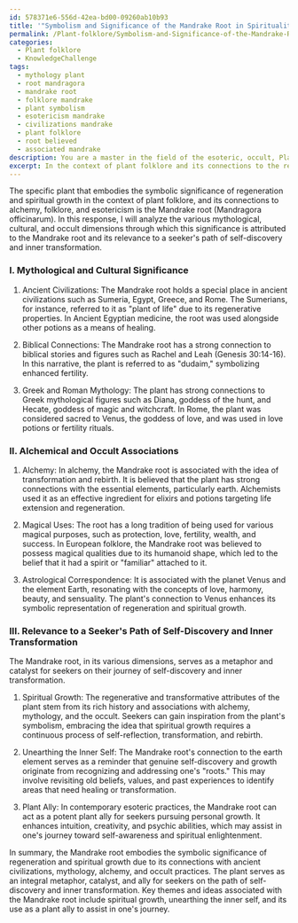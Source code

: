 ```yaml
---
id: 578371e6-556d-42ea-bd00-09260ab10b93
title: '"Symbolism and Significance of the Mandrake Root in Spirituality"'
permalink: /Plant-folklore/Symbolism-and-Significance-of-the-Mandrake-Root-in-Spirituality/
categories:
  - Plant folklore
  - KnowledgeChallenge
tags:
  - mythology plant
  - root mandragora
  - mandrake root
  - folklore mandrake
  - plant symbolism
  - esotericism mandrake
  - civilizations mandrake
  - plant folklore
  - root believed
  - associated mandrake
description: You are a master in the field of the esoteric, occult, Plant folklore and Education. You are a writer of tests, challenges, books and deep knowledge on Plant folklore for initiates and students to gain deep insights and understanding from. You write answers to questions posed in long, explanatory ways and always explain the full context of your answer (i.e., related concepts, formulas, examples, or history), as well as the step-by-step thinking process you take to answer the challenges. Be rigorous and thorough, and summarize the key themes, ideas, and conclusions at the end.
excerpt: In the context of plant folklore and its connections to the realms of alchemy, folklore, and esotericism, which specific plant embodies the symbolic significance of regeneration and spiritual growth, and analyze the various mythological, cultural, and occult dimensions through which this significance is attributed to the plant, considering their relevance to a seeker's path of self-discovery and inner transformation?
---
```

The specific plant that embodies the symbolic significance of regeneration and spiritual growth in the context of plant folklore, and its connections to alchemy, folklore, and esotericism is the Mandrake root (Mandragora officinarum). In this response, I will analyze the various mythological, cultural, and occult dimensions through which this significance is attributed to the Mandrake root and its relevance to a seeker's path of self-discovery and inner transformation.

### I. Mythological and Cultural Significance

1. Ancient Civilizations: The Mandrake root holds a special place in ancient civilizations such as Sumeria, Egypt, Greece, and Rome. The Sumerians, for instance, referred to it as "plant of life" due to its regenerative properties. In Ancient Egyptian medicine, the root was used alongside other potions as a means of healing.

2. Biblical Connections: The Mandrake root has a strong connection to biblical stories and figures such as Rachel and Leah (Genesis 30:14-16). In this narrative, the plant is referred to as "dudaim," symbolizing enhanced fertility.

3. Greek and Roman Mythology: The plant has strong connections to Greek mythological figures such as Diana, goddess of the hunt, and Hecate, goddess of magic and witchcraft. In Rome, the plant was considered sacred to Venus, the goddess of love, and was used in love potions or fertility rituals.

### II. Alchemical and Occult Associations

1. Alchemy: In alchemy, the Mandrake root is associated with the idea of transformation and rebirth. It is believed that the plant has strong connections with the essential elements, particularly earth. Alchemists used it as an effective ingredient for elixirs and potions targeting life extension and regeneration.

2. Magical Uses: The root has a long tradition of being used for various magical purposes, such as protection, love, fertility, wealth, and success. In European folklore, the Mandrake root was believed to possess magical qualities due to its humanoid shape, which led to the belief that it had a spirit or "familiar" attached to it.

3. Astrological Correspondence: It is associated with the planet Venus and the element Earth, resonating with the concepts of love, harmony, beauty, and sensuality. The plant's connection to Venus enhances its symbolic representation of regeneration and spiritual growth. 

### III. Relevance to a Seeker's Path of Self-Discovery and Inner Transformation

The Mandrake root, in its various dimensions, serves as a metaphor and catalyst for seekers on their journey of self-discovery and inner transformation.

1. Spiritual Growth: The regenerative and transformative attributes of the plant stem from its rich history and associations with alchemy, mythology, and the occult. Seekers can gain inspiration from the plant's symbolism, embracing the idea that spiritual growth requires a continuous process of self-reflection, transformation, and rebirth.

2. Unearthing the Inner Self: The Mandrake root's connection to the earth element serves as a reminder that genuine self-discovery and growth originate from recognizing and addressing one's "roots." This may involve revisiting old beliefs, values, and past experiences to identify areas that need healing or transformation.

3. Plant Ally: In contemporary esoteric practices, the Mandrake root can act as a potent plant ally for seekers pursuing personal growth. It enhances intuition, creativity, and psychic abilities, which may assist in one's journey toward self-awareness and spiritual enlightenment.

In summary, the Mandrake root embodies the symbolic significance of regeneration and spiritual growth due to its connections with ancient civilizations, mythology, alchemy, and occult practices. The plant serves as an integral metaphor, catalyst, and ally for seekers on the path of self-discovery and inner transformation. Key themes and ideas associated with the Mandrake root include spiritual growth, unearthing the inner self, and its use as a plant ally to assist in one's journey.
